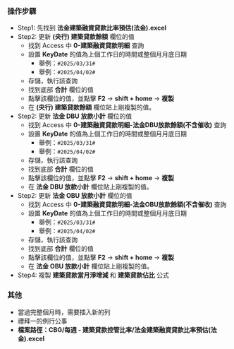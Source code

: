 ### 操作步驟
- Step1: 先找到 **法金建築融資貸款比率預估(法金).excel**
- Step2: 更新 **(央行) 建築貸款餘額** 欄位的值
    - 找到 Access 中 **0-建築融資貸款明細** 查詢
    - 設置 **KeyDate** 的值為上個工作日的時間或整個月月底日期
        - 舉例：`#2025/03/31#`
        - 舉例：`#2025/04/02#`
    - 存儲，執行該查詢
    - 找到底部 **合計** 欄位的值
    - 點擊該欄位的值，並點擊 **F2** -> **shift + home** -> **複製** 
    - 在 **(央行) 建築貸款餘額** 欄位貼上剛複製的值。
- Step2: 更新 **法金 DBU 放款小計** 欄位的值
    - 找到 Access 中 **0-建築融資貸款明細-法金DBU放款餘額(不含催收)** 查詢
    - 設置 **KeyDate** 的值為上個工作日的時間或整個月月底日期
        - 舉例：`#2025/03/31#`
        - 舉例：`#2025/04/02#`
    - 存儲，執行該查詢
    - 找到底部 **合計** 欄位的值
    - 點擊該欄位的值，並點擊 **F2** -> **shift + home** -> **複製** 
    - 在 **法金 DBU 放款小計** 欄位貼上剛複製的值。
- Step2: 更新 **法金 OBU 放款小計** 欄位的值
    - 找到 Access 中 **0-建築融資貸款明細-法金OBU放款餘額(不含催收)** 查詢
    - 設置 **KeyDate** 的值為上個工作日的時間或整個月月底日期
        - 舉例：`#2025/03/31#`
        - 舉例：`#2025/04/02#`
    - 存儲，執行該查詢
    - 找到底部 **合計** 欄位的值
    - 點擊該欄位的值，並點擊 **F2** -> **shift + home** -> **複製** 
    - 在 **法金 OBU 放款小計** 欄位貼上剛複製的值。
- Step4: 複製 **建築貸款當月淨增減** 和 **建築貸款佔比** 公式

### 其他
- 當過完整個月時，需要插入新的列
- 禮拜一的例行公事
- **檔案路徑：CBG/每週 - 建築貸款控管比率/法金建築融資貸款比率預估(法金).excel**